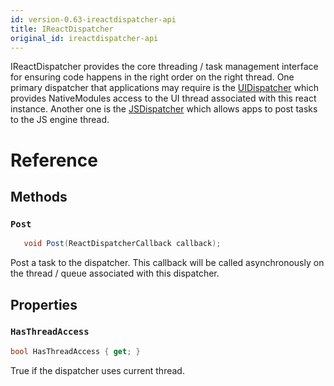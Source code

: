 ```yaml
---
id: version-0.63-ireactdispatcher-api
title: IReactDispatcher
original_id: ireactdispatcher-api
---
```


IReactDispatcher provides the core threading / task management interface for ensuring code happens in the right order on the right thread.  One primary dispatcher that applications may require is the [UIDispatcher](IReactContext-api-windows.md#uidispatcher) which provides NativeModules access to the UI thread associated with this react instance.   Another one is the [JSDispatcher](IReactContext-api-windows.md#jsdispatcher) which allows apps to post tasks to the JS engine thread.

# Reference

## Methods

### ```Post```

```csharp
   void Post(ReactDispatcherCallback callback);
```

Post a task to the dispatcher.  This callback will be called asynchronously on the thread / queue associated with this dispatcher.

## Properties

### ```HasThreadAccess```

```csharp
bool HasThreadAccess { get; }
```

True if the dispatcher uses current thread.

<!-- // Copyright (c) Microsoft Corporation. All rights reserved.
// Licensed under the MIT License.

  // The delegate is used to create property value on-demand.
  [webhosthidden]
  delegate void ReactDispatcherCallback();

  [webhosthidden]
  interface IReactDispatcher
  {
    // True if dispatcher uses current thread.
    Boolean HasThreadAccess { get; };

    // Post task for the asynchronous execution.
    void Post(ReactDispatcherCallback callback);
  }

  // Helper methods for the property bag implementation.
  [webhosthidden]
  static runtimeclass ReactDispatcherHelper
  {
    // Get or create IReactDispatcher for the current UI thread.
    static IReactDispatcher UIThreadDispatcher{ get; };

    // Get name of the UIDispatcher property for the IReactPropertyBag.
    static IReactPropertyName UIDispatcherProperty();
  }
} // namespace Microsoft.ReactNative
-->


